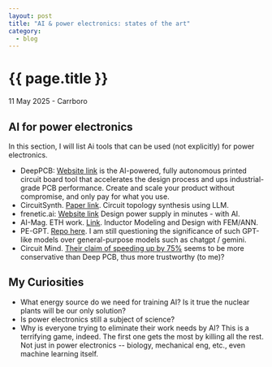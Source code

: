 ```yaml
---
layout: post
title: "AI & power electronics: states of the art"
category: 
  - blog
---
```


{{ page.title }}
================

<p class="meta">11 May 2025 - Carrboro</p>

## AI for power electronics
In this section, I will list Ai tools that can be used (not explicitly) for power electronics. 

- DeepPCB: [Website link](https://deeppcb.ai/) is the AI-powered, fully autonomous printed circuit board tool that accelerates the design process and ups industrial-grade PCB performance. Create and scale your product without compromise, and only pay for what you use.
- CircuitSynth. [Paper link](https://arxiv.org/abs/2407.10977). Circuit topology synthesis using LLM.
- frenetic.ai: [Website link](https://www.frenetic.ai/) Design power supply in minutes - with AI.
- AI-Mag. ETH work. [Link](https://ai-mag.github.io/). Inductor Modeling and Design with FEM/ANN.
- PE-GPT. [Repo here](https://github.com/XinzeLee/PE-GPT). I am still questioning the significance of such GPT-like models over general-purpose models such as chatgpt / gemini. 
- Circuit Mind. [Their claim of speeding up by 75%](https://www.circuitmind.io/) seems to be more conservative than Deep PCB, thus more trustworthy (to me)?

## My Curiosities
- What energy source do we need for training AI? Is it true the nuclear plants will be our only solution?
- Is power electronics still a subject of science? 
- Why is everyone trying to eliminate their work needs by AI? This is a terrifying game, indeed. The first one gets the most by killing all the rest. Not just in power electronics -- biology, mechanical eng, etc., even machine learning itself. 
